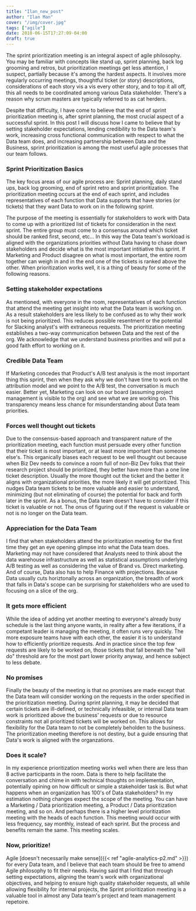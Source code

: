 ```yaml
---
title: "Ilan_new_post"
author: "Ilan Man"
cover: "/img/cover.jpg"
tags: ["agile"]
date: 2018-06-15T17:27:09-04:00
draft: true
---
```


The sprint prioritization meeting is an integral aspect of agile philosophy. You may be familiar with concepts like stand up, sprint planning, back log grooming and retros, but prioritization meetings get less attention, I suspect, partially because it's among the hardest aspects. It involves more regularly occurring meetings, thoughtful ticket (or story) descriptions, considerations of each story vis a vis every other story, and to top it all off, this all needs to be coordinated among various Data stakeholder. There's a reason why scrum masters are typically referred to as cat herders.

<!--more-->

Despite that difficulty, I have come to believe that the end of sprint prioritization meeting is, after sprint planning, the most crucial aspect of a successful sprint. In this post I will discuss how I came to believe that by setting stakeholder expectations, lending credibility to the Data team's work, increasing cross functional communication with respect to what the Data team does, and increasing partnership between Data and the Business, sprint prioritization is among the most
useful agile processes that our team follows.

### Sprint Prioritization Basics

The key focus areas of our agile process are: Sprint planning, daily stand ups, back log grooming, end of sprint retro and sprint prioritization. The prioritization meeting occurs at the end of each sprint, and includes representatives of each function that Data supports that have stories (or tickets) that they want Data to work on in the following sprint.

The purpose of the meeting is essentially for stakeholders to work with Data to come up with a prioritized list of tickets for consideration in the next sprint. The entire group must come to a consensus around which ticket should be ranked first, second, etc... In this way the Data team's workload is aligned with the organizations priorities without Data having to chase down stakeholders and decide what is the most important intitiative this sprint. If Marketing and Product disagree on what is most important, the entire room together can weigh in and in the end one of the tickets is ranked above the other. When prioritization works well, it is a thing of beauty for some of the following reasons.

### Setting stakeholder expectations

As mentioned, with everyone in the room, representatives of each function that attend the meeting get insight into what the Data team is working on. As a result stakeholders are less likely to be confused as to why their work is not being prioritized. This reduces possible resentment or the potential for Slacking analyst's with extraneous requests. The prioritization meeting establishes a two-way communication between Data and the rest of the org. We acknowledge that we understand business priorities and will put a good faith effort to working on it.

### Credible Data Team

If Marketing concedes that Product's A/B test analysis is the most important thing this sprint, then when they ask why we don't have time to work on the attribution model and we point to the A/B test, the conversation is much easier. Better yet, Marketing can look on our board (assuming project management is visible to the org) and see what we are working on. This transparency means less chance for misunderstanding about Data team priorities.

### Forces well thought out tickets

Due to the consensus-based approach and transparent nature of the prioritization meeting, each function must persuade every other function that their ticket is most important, or at least more important than someone else's. This organically biases each request to be well thought out because when Biz Dev needs to convince a room full of non-Biz Dev folks that their research project should be prioritized, they better have more than a one line ticket description. Usually the more thought out the
ticket and the better it aligns with organizational priorities, the more likely it will get prioritized. This nudges Data team tickets to be more valuable and easier to understand, minimizing (but not eliminating of course) the potential for back and forth later in the sprint. As a bonus, the Data team doesn't have to consider if this ticket is valuable or not. The onus of figuring out if the request is valuable or not is no longer on the Data team.

### Appreciation for the Data Team

I find that when stakeholders attend the prioritization meeting for the first time they get an eye opening glimpse into what the Data team does. Marketing may not have considered that Analysts need to think about the data warehouse infrastructure as well as statistical assumptions underlying A/B testing as well as considering the value of Brand vs. Direct marketing. And of course, Data also has to help Finance with projections. Because Data usually cuts horiztonally
across an organization, the breadth of work that falls in Data's scope can be surprising for stakeholders who are used to focusing on a slice of the org.

### It gets more efficient

While the idea of adding yet another meeting to everyone's already busy schedule is the last thing anyone wants, in reality after a few iterations, if a competant leader is managing the meeting, it often runs very quickly. The more exposure teams have with each other, the easier it is to understand how to efficiently prioritize requests. And in practice since the top few requests are likely to be worked on, those tickets that fall beneath the "will do" threshold are for the most part
lower priority anyway, and hence subject to less debate.

### No promises

Finally the beauty of the meeting is that no promises are made except that the Data team will consider working on the requests in the order specified in the prioritization meeting. During sprint planning, it may be decided that certain tickets are ill-defined, or technically infeasible, or internal Data team work is prioritized above the business' requests or due to resource constraints not all prioritized tickets will be worked on. This allows for flexibility for the Data team to not be
completely beholden to the business. The prioritization meeting therefore is not destiny, but a guide ensuring that Data's work is aligned with the organzations. 

### Does it scale?

In my experience prioritization meeting works well when there are less than 8 active participants in the room. Data is there to help facilitate the conversation and chime in with technical thoughts on implementation, potentially opining on how difficult or simple a stakeholder task is. But what happens when an organization has 100's of Data stakeholders? In my estimation nothing changes expect the scope of the meeting. You can have a Marketing / Data prioritization meeting, a Product /
Data prioritization meeting, and so on. And perhaps there is a higher level prioritization meeting with the heads of each function. This meeting would occur with less frequency, say monthly, instead of each sprint. But the process and benefits remain the same. This meeting scales. 


### Now, prioritize!

Agile [doesn't necessarily make sense]({{< ref "agile-analytics-p2.md" >}}) for every Data team, and I believe that each team should be free to amend Agile philosophy to fit their needs. Having said that I find that through setting expectations, aligning the team's work with organizational objectives, and helping to ensure high quality stakeholder requests, all while allowing flexibility for internal projects, the Sprint prioritization meeting
is a valuable tool in almost any Data team's project and team management repetoire.


